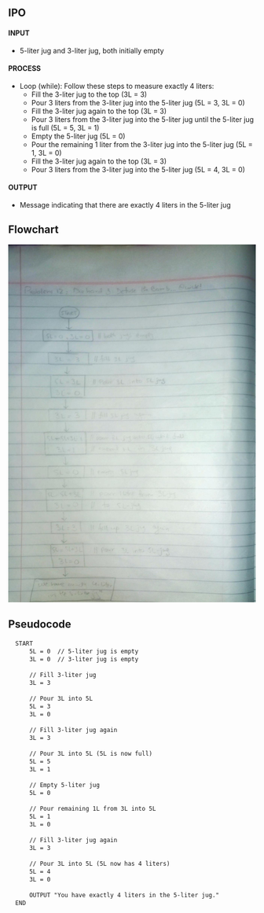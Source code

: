 
<!-- # -->


## IPO

#### INPUT
- 5-liter jug and 3-liter jug, both initially empty

#### PROCESS
- Loop (while): Follow these steps to measure exactly 4 liters:
  - Fill the 3-liter jug to the top (3L = 3)
  - Pour 3 liters from the 3-liter jug into the 5-liter jug (5L = 3, 3L = 0)
  - Fill the 3-liter jug again to the top (3L = 3)
  - Pour 3 liters from the 3-liter jug into the 5-liter jug until the 5-liter jug is full (5L = 5, 3L = 1)
  - Empty the 5-liter jug (5L = 0)
  - Pour the remaining 1 liter from the 3-liter jug into the 5-liter jug (5L = 1, 3L = 0)
  - Fill the 3-liter jug again to the top (3L = 3)
  - Pour 3 liters from the 3-liter jug into the 5-liter jug (5L = 4, 3L = 0)

#### OUTPUT
- Message indicating that there are exactly 4 liters in the 5-liter jug



## Flowchart

<img src="problem12.jpeg">

## Pseudocode

      START
          5L = 0  // 5-liter jug is empty
          3L = 0  // 3-liter jug is empty
      
          // Fill 3-liter jug
          3L = 3
      
          // Pour 3L into 5L
          5L = 3
          3L = 0
      
          // Fill 3-liter jug again
          3L = 3
      
          // Pour 3L into 5L (5L is now full)
          5L = 5
          3L = 1
      
          // Empty 5-liter jug
          5L = 0
      
          // Pour remaining 1L from 3L into 5L
          5L = 1
          3L = 0
      
          // Fill 3-liter jug again
          3L = 3
      
          // Pour 3L into 5L (5L now has 4 liters)
          5L = 4
          3L = 0
          
          OUTPUT "You have exactly 4 liters in the 5-liter jug."
      END


  
